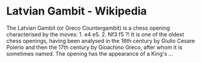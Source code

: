 ---
---

Latvian Gambit - Wikipedia
==========================


The Latvian Gambit (or Greco Countergambit) is a chess opening characterised by the moves: 1. e4 e5. 2. Nf3 f5 ?! It is one of the oldest chess openings, having been analysed in the 16th century by Giulio Cesare Polerio and then the 17th century by Gioachino Greco, after whom it is sometimes named. The opening has the appearance of a King's ...